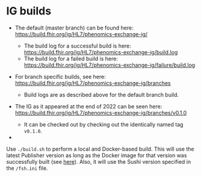 # IG builds

- The default (master branch) can be found here: https://build.fhir.org/ig/HL7/phenomics-exchange-ig/
  - The build log for a successful build is here: https://build.fhir.org/ig/HL7/phenomics-exchange-ig/build.log
  - The build log for a failed build is here: https://build.fhir.org/ig/HL7/phenomics-exchange-ig/failure/build.log
- For branch specific builds, see here: https://build.fhir.org/ig/HL7/phenomics-exchange-ig/branches
  - Build logs are as described above for the default branch build.

- The IG as it appeared at the end of 2022 can be seen here: https://build.fhir.org/ig/HL7/phenomics-exchange-ig/branches/v0.1.0
  - It can be checked out by checking out the identically named tag `v0.1.0`.
- 

Use `./build.sh` to perform a local and Docker-based build. This will use the latest Publisher version as long as the Docker image for that version was successfully built (see [here](https://hub.docker.com/r/sessaid/ig-publisher/tags)). Also, it will use the Sushi version specified in the `/fsh.ini` file.

